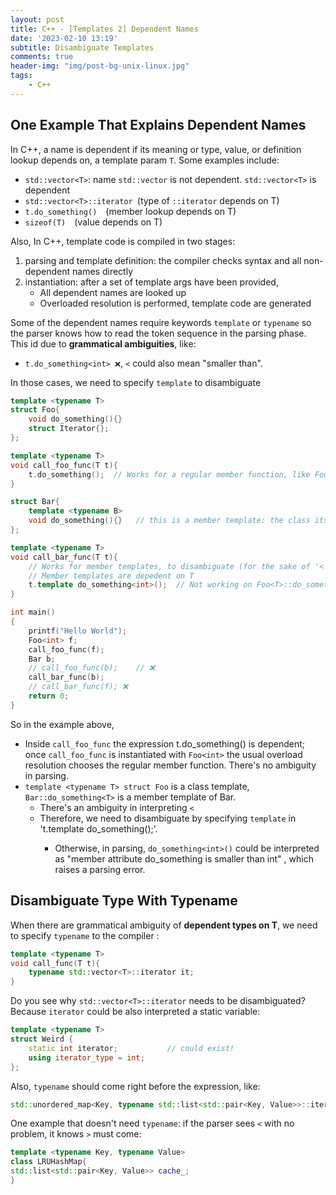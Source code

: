 ```yaml
---
layout: post
title: C++ - [Templates 2] Dependent Names
date: '2023-02-10 13:19'
subtitle: Disambiguate Templates
comments: true
header-img: "img/post-bg-unix-linux.jpg"
tags:
    - C++
---
```


## One Example That Explains Dependent Names

In C++, a name is dependent if its meaning or type, value, or definition lookup depends on, a template param `T`. Some examples include:

- `std::vector<T>`: name `std::vector` is not dependent. `std::vector<T>` is dependent
- `std::vector<T>::iterator `(type of `::iterator` depends on T)
- `t.do_something()` (member lookup depends on T)
- `sizeof(T)` (value depends on T)

Also, In C++, template code is compiled in two stages:
1. parsing and template definition: the compiler checks syntax and all non-dependent names directly
2. instantiation: after a set of template args have been provided, 
    - All dependent names are looked up
    - Overloaded resolution is performed, template code are generated

Some of the dependent names require keywords `template` or `typename` so the parser knows how to read the token sequence in the parsing phase. This id due to **grammatical ambiguities**, like:

- `t.do_something<int> ❌`, `<` could also mean "smaller than".

In those cases, we need to specify `template` to disambiguate

```cpp
template <typename T>
struct Foo{
    void do_something(){}
    struct Iterator{};
};

template <typename T>
void call_foo_func(T t){
    t.do_something();  // Works for a regular member function, like Foo<T>::do_something after deduction. Its lookup is in 
}

struct Bar{
    template <typename B>
    void do_something(){}   // this is a member template: the class itself is not a template, but the method is.
};

template <typename T>
void call_bar_func(T t){
    // Works for member templates, to disambiguate (for the sake of '<')
    // Member templates are depedent on T
    t.template do_something<int>();  // Not working on Foo<T>::do_something() because it is not a member template
}

int main()
{
    printf("Hello World");
    Foo<int> f;
    call_foo_func(f);
    Bar b;
    // call_foo_func(b);    // ❌ 
    call_bar_func(b);   
    // call_bar_func(f); ❌ 
    return 0;
}
```

So in the example above, 
- Inside `call_foo_func` the expression t.do_something() is dependent; once `call_foo_func` is instantiated with `Foo<int>` the usual overload resolution chooses the regular member function. There's no ambiguity in parsing.
- `template <typename T> struct Foo` is a class template, `Bar::do_something<T>` is a member template of Bar. 
    - There's an ambiguity in interpreting `<`
    - Therefore, we need to disambiguate by specifying `template` in 't.template do_something<int>();'. 
        - Otherwise, in parsing, `do_something<int>()` could be interpreted as "member attribute do_something is smaller than int" , which raises a parsing error. 

## Disambiguate Type With Typename

When there are grammatical ambiguity of **dependent types on T**, we need to specify `typename` to the compiler :

```cpp
template <typename T>
void call_func(T t){
    typename std::vector<T>::iterator it;
}
```

Do you see why `std::vector<T>::iterator` needs to be disambiguated? Because `iterator` could be also interpreted a static variable:

```cpp
template <typename T>
struct Weird {
    static int iterator;           // could exist!
    using iterator_type = int;
};
```

Also, `typename` should come right before the expression, like:

```cpp
std::unordered_map<Key, typename std::list<std::pair<Key, Value>>::iterator> itr_lookup_;
```

One example that doesn't need `typename`: if the parser sees `<` with no problem, it knows `>` must come:

```cpp 
template <typename Key, typename Value>
class LRUHashMap{
std::list<std::pair<Key, Value>> cache_;
}
```
